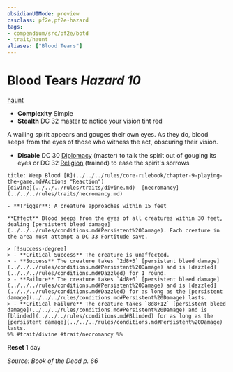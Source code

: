 ```yaml
---
obsidianUIMode: preview
cssclass: pf2e,pf2e-hazard
tags:
- compendium/src/pf2e/botd
- trait/haunt
aliases: ["Blood Tears"]
---
```

# Blood Tears *Hazard 10*  
[haunt](../../../rules/traits/haunt.md)  

- **Complexity** Simple
- **Stealth** DC 32 master to notice your vision tint red  

A wailing spirit appears and gouges their own eyes. As they do, blood seeps from the eyes of those who witness the act, obscuring their vision.

- **Disable** DC 30 [Diplomacy](../../skills.md#Diplomacy) (master) to talk the spirit out of gouging its eyes or DC 32 [Religion](../../skills.md#Religion) (trained) to ease the spirit's sorrows  
     
```ad-embed-ability
title: Weep Blood [R](../../../rules/core-rulebook/chapter-9-playing-the-game.md#Actions "Reaction")
[divine](../../../rules/traits/divine.md)  [necromancy](../../../rules/traits/necromancy.md)  

- **Trigger**: A creature approaches within 15 feet

**Effect** Blood seeps from the eyes of all creatures within 30 feet, dealing [persistent bleed damage](../../../rules/conditions.md#Persistent%20Damage). Each creature in the area must attempt a DC 33 Fortitude save.

> [!success-degree] 
> - **Critical Success** The creature is unaffected.
> - **Success** The creature takes `2d8+3` [persistent bleed damage](../../../rules/conditions.md#Persistent%20Damage) and is [dazzled](../../../rules/conditions.md#Dazzled) for 1 round.
> - **Failure** The creature takes `4d8+6` [persistent bleed damage](../../../rules/conditions.md#Persistent%20Damage) and is [dazzled](../../../rules/conditions.md#Dazzled) for as long as the [persistent damage](../../../rules/conditions.md#Persistent%20Damage) lasts.
> - **Critical Failure** The creature takes `8d8+12` [persistent bleed damage](../../../rules/conditions.md#Persistent%20Damage) and is [blinded](../../../rules/conditions.md#Blinded) for as long as the [persistent damage](../../../rules/conditions.md#Persistent%20Damage) lasts.  
%% #trait/divine #trait/necromancy %%
```

**Reset** 1 day  

*Source: Book of the Dead p. 66*
